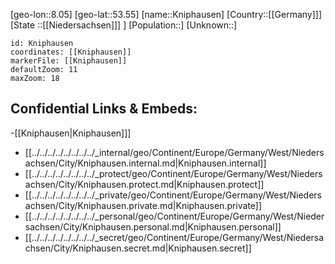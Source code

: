 ﻿---
location: [53.55,8.05]
mapzoom: [7,12] 
mapmarker: city 
type: City
tags:
- geo/City


SpocWebEntityId: 31514
isDeleted: false
confidential: public

---
[geo-lon::8.05]
[geo-lat::53.55]
[name::Kniphausen]
[Country::[[Germany]]]
[State ::[[Niedersachsen]]] ]
[Population::]
[Unknown::]


```leaflet
id: Kniphausen
coordinates: [[Kniphausen]]
markerFile: [[Kniphausen]]
defaultZoom: 11 
maxZoom: 18
```


## Confidential Links & Embeds: 
-[[Kniphausen|Kniphausen]]] 
- [[../../../../../../../../_internal/geo/Continent/Europe/Germany/West/Niedersachsen/City/Kniphausen.internal.md|Kniphausen.internal]] 
- [[../../../../../../../../_protect/geo/Continent/Europe/Germany/West/Niedersachsen/City/Kniphausen.protect.md|Kniphausen.protect]] 
- [[../../../../../../../../_private/geo/Continent/Europe/Germany/West/Niedersachsen/City/Kniphausen.private.md|Kniphausen.private]] 
- [[../../../../../../../../_personal/geo/Continent/Europe/Germany/West/Niedersachsen/City/Kniphausen.personal.md|Kniphausen.personal]] 
- [[../../../../../../../../_secret/geo/Continent/Europe/Germany/West/Niedersachsen/City/Kniphausen.secret.md|Kniphausen.secret]] 
